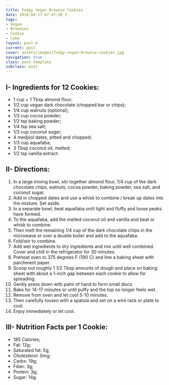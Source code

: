 ```yaml
---
title: Fudgy Vegan Brownie Cookies
date: 2018-04-17 07:47:50 Z
tags:
- Vegan
- Brownies
- Cookie
- Cake
layout: post-A
current: post
cover: assets/images/fudgy-vegan-brownie-cookies.jpg
navigation: true
class: post-template
subclass: post
---
```


## I- Ingredients for 12 Cookies:

* 1 cup + 1 Tbsp almond flour;
* 1/2 cup vegan dark chocolate (chopped bar or chips);
* 1/4 cup walnuts (optional);
* 1/3 cup cocoa powder;
* 1/2 tsp baking powder;
* 1/4 tsp sea salt;
* 1/3 cup coconut sugar;
* 4 medjool dates, pitted and chopped;
* 1/3 cup aquafaba;
* 3 Tbsp coconut oil, melted;
* 1/2 tsp vanilla extract.

## II- Directions:

1. In a large mixing bowl, stir together almond flour, 1/4 cup of the dark chocolate chips, walnuts, cocoa powder, baking powder, sea salt, and coconut sugar.
1. Add in chopped dates and use a whisk to combine / break up dates into the mixture. Set aside.
1. In a separate bowl, beat aquafaba until light and fluffy and loose peaks have formed.
1. To the aquafaba, add the melted coconut oil and vanilla and beat or whisk to combine.
1. Then melt the remaining 1/4 cup of the dark chocolate chips in the microwave or over a double boiler and add to the aquafaba.
1. Fold/stir to combine.
1. Add wet ingredients to dry ingredients and mix until well combined. Cover and chill in the refrigerator for 30 minutes.
1. Preheat oven to 375 degrees F (190 C) and line a baking sheet with parchment paper.
1. Scoop out roughly 1 1/2 Tbsp amounts of dough and place on baking sheet with about a 1-inch gap between each cookie to allow for spreading.
1. Gently press down with palm of hand to form small discs.
1. Bake for 14-17 minutes or until puffy and the top no longer feels wet.
1. Remove from oven and let cool 5-10 minutes.
1. Then carefully loosen with a spatula and set on a wire rack or plate to cool.
1. Enjoy immediately or let cool.

## III- Nutrition Facts per 1 Cookie:

* 185 Calories;
* Fat: 12g;
* Saturated fat: 5g;
* Cholesterol: 0mg;
* Carbs: 19g;
* Fiber: 3g;
* Protein: 3g;
* Sugar: 14g.